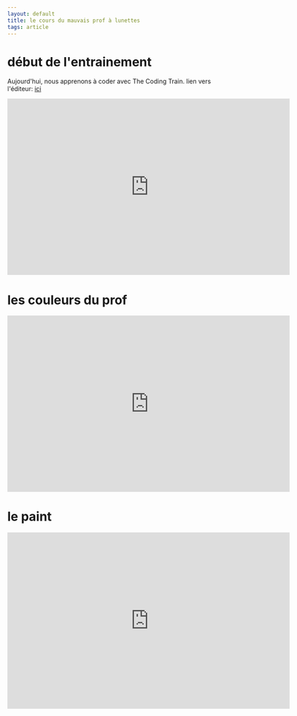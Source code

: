 ```yaml
---
layout: default
title: le cours du mauvais prof à lunettes
tags: article
---
```

# début de l'entrainement
Aujourd'hui, nous apprenons à coder avec The Coding Train.
lien vers l'éditeur: [ici](https://editor.p5js.org/)
<iframe width="640" height="400" frameborder="0" src="https://preview.p5js.org/damii-en/embed/x2oSf98ce"></iframe>

# les couleurs du prof

<iframe width="640" height="400" frameborder="0" src="https://preview.p5js.org/damii-en/embed/6yRPat7h-"></iframe>

# le paint

<iframe width="640" height="400" frameborder="0" src="https://preview.p5js.org/damii-en/embed/QWIO7tlnY">< iframe>

# la course
<iframe width="900" height="400" src="https://preview.p5js.org/damii-en/embed/WBtB3TPvK"></iframe>
